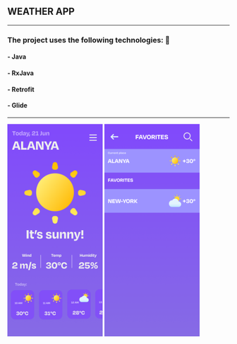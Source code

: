 ## WEATHER APP 
________________________________________
### The project uses the following technologies: 🚀
#### - Java
#### - RxJava 
#### - Retrofit 
#### - Glide 
________________________________________
<img src="assets/readme_main_menu.png" alt="" style="width: 216px; height: 480px;">
<img src="assets/favorites_menu_readme.png" alt="" style="width: 216px; height: 480px;">

